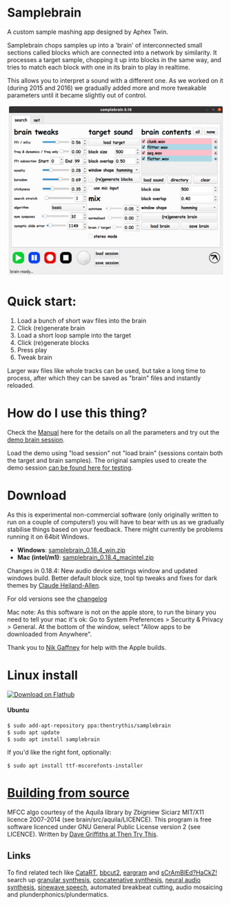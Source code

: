 # Samplebrain

A custom sample mashing app designed by Aphex Twin.

Samplebrain chops samples up into a 'brain' of interconnected small
sections called blocks which are connected into a network by
similarity. It processes a target sample, chopping it up into blocks
in the same way, and tries to match each block with one in its brain
to play in realtime.

This allows you to interpret a sound with a different one. As we
worked on it (during 2015 and 2016) we gradually added more and more
tweakable parameters until it became slightly out of control.

![](docs/pics/screenshot.png)

# Quick start:

1. Load a bunch of short wav files into the brain
2. Click (re)generate brain
3. Load a short loop sample into the target
4. Click (re)generate blocks
5. Press play
6. Tweak brain

Larger wav files like whole tracks can be used, but take a long time
to process, after which they can be saved as "brain" files and
instantly reloaded.

# How do I use this thing?

Check the [Manual](docs/manual.md) here for the details on all the
parameters and try out the [demo brain session](https://static.thentrythis.org/samplebrain/demo.samplebrain).

Load the demo using "load session" not "load brain" (sessions contain
both the target and brain samples). The original samples used to
create the demo session [can be found here for
testing](https://static.thentrythis.org/samplebrain/samples/).

# Download

As this is experimental non-commercial software (only originally
written to run on a couple of computers!) you will have to bear with
us as we gradually stabilise things based on your feedback. There
might currently be problems running it on 64bit Windows.
            
* **Windows**: [samplebrain_0.18.4_win.zip](https://static.thentrythis.org/samplebrain/samplebrain_0.18.4_win.zip)
* **Mac (intel/m1)**: [samplebrain_0.18.4_macintel.zip](https://static.thentrythis.org/samplebrain/samplebrain_0.18.4_macintel.app.zip)

Changes in 0.18.4: New audio device settings window and updated
windows build. Better default block size, tool tip tweaks and fixes
for dark themes by [Claude Heiland-Allen](https://mathr.co.uk/).

For old versions see the [changelog](changelog.md)
    
Mac note: As this software is not on the apple store, to run the
binary you need to tell your mac it's ok: Go to System Preferences >
Security & Privacy > General. At the bottom of the window, select
"Allow apps to be downloaded from Anywhere".

Thank you to [Nik Gaffney](http://fo.am) for help with the Apple
builds. 
        
# Linux install
<a href='https://flathub.org/apps/details/org.thentrythis.Samplebrain'><img width='200' alt='Download on Flathub' src='https://flathub.org/assets/badges/flathub-badge-en.png'/></a>

#### Ubuntu
    $ sudo add-apt-repository ppa:thentrythis/samplebrain
    $ sudo apt update
    $ sudo apt install samplebrain

If you'd like the right font, optionally:

    $ sudo apt install ttf-mscorefonts-installer

# [Building from source](building.md)                

MFCC algo courtesy of the Aquila library by Zbigniew Siciarz MIT/X11
licence 2007-2014 (see brain/src/aquila/LICENCE). This program is free
software licenced under GNU General Public License version 2 (see
LICENCE). Written by [Dave Griffiths at Then Try This](http://thentrythis.org).

## Links

To find related tech like [CataRT](https://ircam-ismm.github.io/max-msp/catart.html), [bbcut2](https://composerprogrammer.com/bbcut2.html), [eargram](https://sites.google.com/site/eargram/) and [sCrAmBlEd?HaCkZ!](https://www.youtube.com/watch?v=eRlhKaxcKpA) search up [granular synthesis](http://granularsynthesis.com/guide.php), [concatenative synthesis](https://hal.archives-ouvertes.fr/hal-01161337), [neural audio synthesis](https://github.com/acids-ircam/RAVE), [sinewave speech](http://www.lifesci.sussex.ac.uk/home/Chris_Darwin/SWS/), automated breakbeat cutting, audio mosaicing and plunderphonics/plundermatics.

